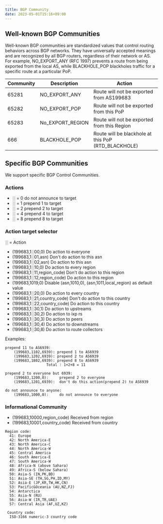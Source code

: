 ```yaml
---
title: BGP Community
date: 2023-05-01T15:16+09:00
---
```


## Well-known BGP Communities

Well-known BGP communities are standardized values that control routing behaviors across BGP networks. They have universally accepted meanings and are recognized by all BGP routers, regardless of their network or AS. For example, NO_EXPORT_ANY (RFC 1997) prevents a route from being exported from the local AS, while BLACKHOLE_POP blackholes traffic for a specific route at a particular PoP.

| Community| Description | Action |
| -------- | ----------- | ------ |
| 65281 | NO_EXPORT_ANY | Route will not be exported from AS199683 |
| 65282 | NO_EXPORT_POP | Route will not be exported from this PoP |
| 65283 | No_EXPORT_REGION | Route will not be exported from this Region |
| 666 | BLACKHOLE_POP | Route will be blackhole at this PoP (RTD_BLACKHOLE) |

## Specific BGP Communities

We support specific BGP Control Communities.

### Actions

- ░ = 0   do not announce to target
- ░ = 1   prepend 1 to target
- ░ = 2   prepend 2 to target
- ░ = 4   prepend 4 to target
- ░ = 8   prepend 8 to target

### Action target selector

░ = Action
- (199683,1░00,0)            Do action to everyone
- (199683,1░01,asn)          Don't do action to this asn
- (199683,1░02,asn)          Do action to this asn
- (199683,1░10,0)            Do action to every region
- (199683,1░11,region_code)  Don't do action to this region
- (199683,1░12,region_code)  Do action to this region
- (199683,1019,0)            Disable (asn,1010,0), (asn,1011,local_region) as default value
- (199683,1░20,0)            Do action to every country
- (199683,1░21,country_code) Don't do action to this country
- (199683,1░22,country_code) Do action to this country
- (199683,1░30,1)            Do action to upstreams
- (199683,1░30,2)            Do action to ixp rs
- (199683,1░30,3)            Do action to peers
- (199683,1░30,4)            Do action to downstreams
- (199683,1░30,8)            Do action to route collectors

Examples:
```
prepend 11 to AS6939: 
    (199683,1102,6939): prepend 1 to AS6939
    (199683,1202,6939): prepend 2 to AS6939
    (199683,1802,6939): prepend 8 to AS6939
                   Total : 1+2+8 = 11

prepend 2 to everyone but 6939:
    (199683,1200,0):     prepend 2 to everyone
    (199683,1201,6939):  don't do this action(prepend 2) to AS6939

do not announce to anyone: 
    (199683,1000,0):     do not announce to everyone
```

### Informational Community

- (199683,10000,region_code)    Received from region
- (199683,10001,country_code)   Received from country

```
Region code:
  41: Europe
  42: North America-E
  43: North America-C
  44: North America-W
  45: Central America
  46: South America-E
  47: South America-W
  48: Africa-N (above Sahara)
  49: Africa-S (below Sahara)
  50: Asia-S (IN,PK,BD)
  51: Asia-SE (TH,SG,PH,ID,MY)
  52: Asia-E (JP,KR,TW,HK,CN)
  53: Pacific&Oceania (AU,NZ,FJ)
  54: Antarctica
  55: Asia-N (RU)
  56: Asia-W (IR,TR,UAE)
  57: Central Asia (AF,UZ,KZ)

 Country code:
  ISO-3166 numeric-3 country code
```